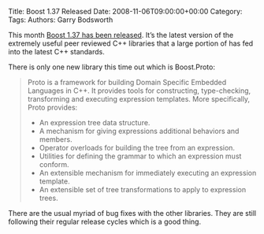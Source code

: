 Title: Boost 1.37 Released
Date: 2008-11-06T09:00:00+00:00
Category: 
Tags: 
Authors: Garry Bodsworth

This month [Boost 1.37 has been released][1]. It&#8217;s the latest version of the extremely useful peer reviewed C++ libraries that a large portion of has fed into the latest C++ standards.

There is only one new library this time out which is Boost.Proto:

> Proto is a framework for building Domain Specific Embedded Languages in C++. It provides tools for constructing, type-checking, transforming and executing expression templates. More specifically, Proto provides:
> 
> *   An expression tree data structure.
> *   A mechanism for giving expressions additional behaviors and members.
> *   Operator overloads for building the tree from an expression.
> *   Utilities for defining the grammar to which an expression must conform.
> *   An extensible mechanism for immediately executing an expression template.
> *   An extensible set of tree transformations to apply to expression trees.

There are the usual myriad of bug fixes with the other libraries. They are still following their regular release cycles which is a good thing.

 [1]: http://www.boost.org/users/news/version_1_37_0